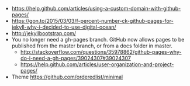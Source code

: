 - https://help.github.com/articles/using-a-custom-domain-with-github-pages/
- https://gon.to/2015/03/03/f-percent-number-ck-github-pages-for-jekyll-why-i-decided-to-use-digital-ocean/
- http://jekyllbootstrap.com/
- You no longer need a gh-pages branch. GitHub now allows pages to be published from the master  branch, or from a docs folder in master.
  - http://stackoverflow.com/questions/35978862/github-pages-why-do-i-need-a-gh-pages/39024307#39024307
  - https://help.github.com/articles/user-organization-and-project-pages/
- Theme https://github.com/orderedlist/minimal
